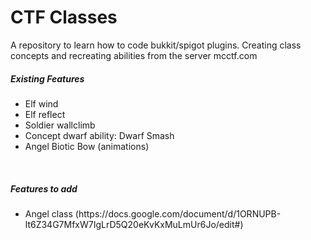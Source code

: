 <h1>CTF Classes</h1>
A repository to learn how to code bukkit/spigot plugins. Creating class concepts and recreating abilities from the server mcctf.com
<br>
<h5>Existing Features</h5>
<ul>
  <li>Elf wind</li>
  <li>Elf reflect</li>
  <li>Soldier wallclimb</li>
  <li>Concept dwarf ability: Dwarf Smash</li>
  <li>Angel Biotic Bow (animations)</li>
</ul>
<br>
<h5>Features to add</h5>
<ul>
  <li>Angel class (https://docs.google.com/document/d/1ORNUPB-lt6Z34G7MfxW7IgLrD5Q20eKvKxMuLmUr6Jo/edit#)</li>
</ul>

